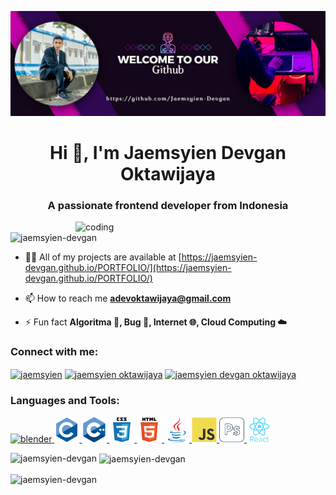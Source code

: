 ![logo](https://github.com/Jaemsyien-Devgan/Jaemsyien-Devgan/blob/main/header%20github.png)

<h1 align="center">Hi 👋, I'm Jaemsyien Devgan Oktawijaya</h1>
<h3 align="center">A passionate frontend developer from Indonesia</h3>
<img align="right" alt="coding" width="400" src="https://cdn.dribbble.com/users/1162077/screenshots/3848914/programmer.gif">

<p align="left"> <img src="https://komarev.com/ghpvc/?username=jaemsyien-devgan&label=Profile%20views&color=0e75b6&style=flat" alt="jaemsyien-devgan" /> </p>

- 👨‍💻 All of my projects are available at [https://jaemsyien-devgan.github.io/PORTFOLIO/](https://jaemsyien-devgan.github.io/PORTFOLIO/)

- 📫 How to reach me **adevoktawijaya@gmail.com**

- ⚡ Fun fact **Algoritma 🧠, Bug 🐞, Internet 🌐, Cloud Computing ☁️**

<h3 align="left">Connect with me:</h3>
<p align="left">
<a href="https://twitter.com/jaemsyien" target="blank"><img align="center" src="https://raw.githubusercontent.com/rahuldkjain/github-profile-readme-generator/master/src/images/icons/Social/twitter.svg" alt="jaemsyien" height="30" width="40" /></a>
<a href="https://linkedin.com/in/jaemsyien oktawijaya" target="blank"><img align="center" src="https://raw.githubusercontent.com/rahuldkjain/github-profile-readme-generator/master/src/images/icons/Social/linked-in-alt.svg" alt="jaemsyien oktawijaya" height="30" width="40" /></a>
<a href="https://instagram.com/jaemsyien devgan oktawijaya" target="blank"><img align="center" src="https://raw.githubusercontent.com/rahuldkjain/github-profile-readme-generator/master/src/images/icons/Social/instagram.svg" alt="jaemsyien devgan oktawijaya" height="30" width="40" /></a>
</p>

<h3 align="left">Languages and Tools:</h3>
<p align="left"> <a href="https://www.blender.org/" target="_blank" rel="noreferrer"> <img src="https://download.blender.org/branding/community/blender_community_badge_white.svg" alt="blender" width="40" height="40"/> </a> <a href="https://www.cprogramming.com/" target="_blank" rel="noreferrer"> <img src="https://raw.githubusercontent.com/devicons/devicon/master/icons/c/c-original.svg" alt="c" width="40" height="40"/> </a> <a href="https://www.w3schools.com/cpp/" target="_blank" rel="noreferrer"> <img src="https://raw.githubusercontent.com/devicons/devicon/master/icons/cplusplus/cplusplus-original.svg" alt="cplusplus" width="40" height="40"/> </a> <a href="https://www.w3schools.com/css/" target="_blank" rel="noreferrer"> <img src="https://raw.githubusercontent.com/devicons/devicon/master/icons/css3/css3-original-wordmark.svg" alt="css3" width="40" height="40"/> </a> <a href="https://www.w3.org/html/" target="_blank" rel="noreferrer"> <img src="https://raw.githubusercontent.com/devicons/devicon/master/icons/html5/html5-original-wordmark.svg" alt="html5" width="40" height="40"/> </a> <a href="https://www.java.com" target="_blank" rel="noreferrer"> <img src="https://raw.githubusercontent.com/devicons/devicon/master/icons/java/java-original.svg" alt="java" width="40" height="40"/> </a> <a href="https://developer.mozilla.org/en-US/docs/Web/JavaScript" target="_blank" rel="noreferrer"> <img src="https://raw.githubusercontent.com/devicons/devicon/master/icons/javascript/javascript-original.svg" alt="javascript" width="40" height="40"/> </a> <a href="https://www.photoshop.com/en" target="_blank" rel="noreferrer"> <img src="https://raw.githubusercontent.com/devicons/devicon/master/icons/photoshop/photoshop-line.svg" alt="photoshop" width="40" height="40"/> </a> <a href="https://reactjs.org/" target="_blank" rel="noreferrer"> <img src="https://raw.githubusercontent.com/devicons/devicon/master/icons/react/react-original-wordmark.svg" alt="react" width="40" height="40"/> </a> </p>

<p><img align="left" src="https://github-readme-stats.vercel.app/api/top-langs?username=jaemsyien-devgan&show_icons=true&locale=en&layout=compact" alt="jaemsyien-devgan" /></p>

<p>&nbsp;<img align="center" src="https://github-readme-stats.vercel.app/api?username=jaemsyien-devgan&show_icons=true&locale=en" alt="jaemsyien-devgan" /></p>

<p><img align="center" src="https://github-readme-streak-stats.herokuapp.com/?user=jaemsyien-devgan&" alt="jaemsyien-devgan" /></p>
